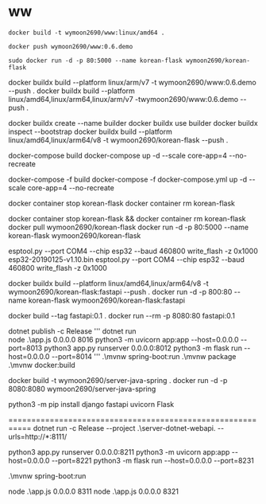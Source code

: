 # ww

```
docker build -t wymoon2690/www:linux/amd64 .
```

```
docker push wymoon2690/www:0.6.demo
```

```
sudo docker run -d -p 80:5000 --name korean-flask wymoon2690/korean-flask
```
docker buildx build --platform linux/arm/v7 -t wymoon2690/www:0.6.demo --push .
docker buildx build --platform linux/amd64,linux/arm64,linux/arm/v7 -twymoon2690/www:0.6.demo --push .

docker buildx create --name builder
docker buildx use builder
docker buildx inspect --bootstrap
docker buildx build --platform linux/amd64,linux/arm64/v8 -t wymoon2690/korean-flask --push .

docker-compose build
docker-compose up -d --scale core-app=4 --no-recreate

docker-compose -f build
docker-compose -f docker-compose.yml up -d --scale core-app=4 --no-recreate

docker container stop korean-flask
docker container rm korean-flask

docker container stop korean-flask && docker container rm korean-flask
docker pull wymoon2690/korean-flask
docker run -d -p 80:5000 --name korean-flask wymoon2690/korean-flask

esptool.py --port COM4 --chip esp32 --baud 460800 write_flash -z 0x1000 esp32-20190125-v1.10.bin
esptool.py --port COM4 --chip esp32 --baud 460800 write_flash -z 0x1000




docker buildx build --platform linux/amd64,linux/arm64/v8 -t wymoon2690/korean-flask:fastapi --push .
docker run -d -p 800:80 --name korean-flask wymoon2690/korean-flask:fastapi


docker build --tag fastapi:0.1 .
docker run --rm -p 8080:80 fastapi:0.1

dotnet publish -c Release
'''
dotnet run  
node .\app.js 0.0.0.0 8016
python3 -m uvicorn app:app --host=0.0.0.0 --port=8013
python3 app.py runserver 0.0.0.0:8012
python3 -m flask run --host=0.0.0.0 --port=8014
'''
.\mvnw spring-boot:run
.\mvnw package
.\mvnw docker:build

docker build -t wymoon2690/server-java-spring .
docker run -d -p 8080:8080 wymoon2690/server-java-spring



python3 -m pip install django fastapi uvicorn Flask

===========================================================
dotnet run -c Release --project .\server-dotnet-webapi\. --urls=http://*:8111/

python3 app.py runserver 0.0.0.0:8211
python3 -m uvicorn app:app --host=0.0.0.0 --port=8221
python3 -m flask run --host=0.0.0.0 --port=8231

.\mvnw spring-boot:run

node .\app.js 0.0.0.0 8311
node .\app.js 0.0.0.0 8321